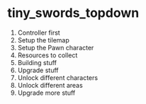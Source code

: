 # tiny_swords_topdown
1. Controller first
2. Setup the tilemap
3. Setup the Pawn character
4. Resources to collect
5. Building stuff
6. Upgrade stuff
7. Unlock different characters
8. Unlock different areas
9. Upgrade more stuff
